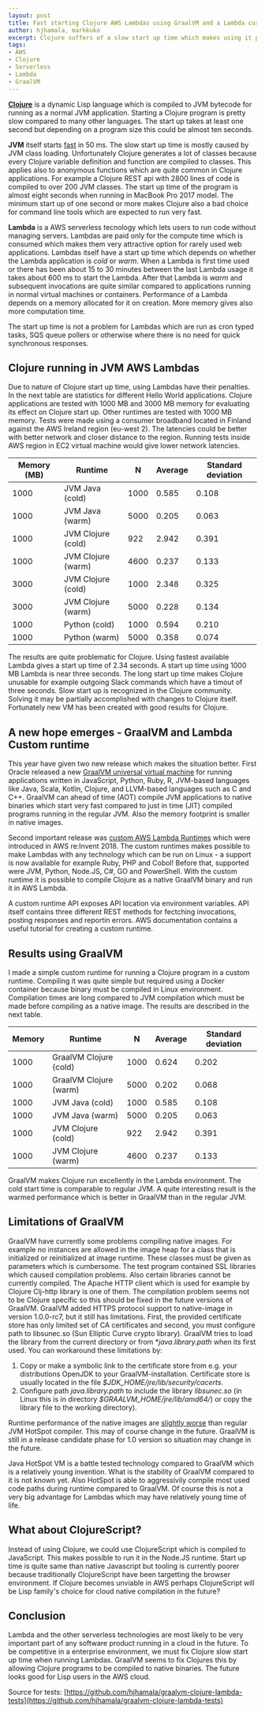 ```yaml
---
layout: post
title: Fast starting Clojure AWS Lambdas using GraalVM and a Lambda custom runtime  
author: hjhamala, markkuko
excerpt: Clojure suffers of a slow start up time which makes using it problematic for APIs running in AWS Lambdas. Compiling Clojure to a native binary using GraalVM and running it in a Lambda custom runtime solves the start up problem. 
tags:
- AWS
- Clojure
- Serverless 
- Lambda
- GraalVM
---
```


[**Clojure**](https://clojure.org/) is a dynamic Lisp language which is compiled to JVM bytecode for running as a normal JVM application. Starting a Clojure program is pretty slow compared to many other languages. The start up takes at least one second but depending on a program size this could be almost ten seconds.

**JVM** itself starts [fast](http://clojure-goes-fast.com/blog/clojures-slow-start/) in 50 ms. The slow start up time is mostly caused by JVM class loading. Unfortunately Clojure generates a lot of classes because every Clojure variable definition and function are compiled to classes. This applies also to anonymous functions which are quite common in Clojure applications. For example a Clojure REST api with 2800 lines of code is compiled to over 200 JVM classes. The start up time of the program is almost eight seconds when running in MacBook Pro 2017 model. The minimum start up of one second or more makes Clojure also a bad choice for command line tools which are expected to run very fast.

**Lambda** is a AWS serverless tecnology which lets users to run code without managing servers. Lambdas are paid only for the compute time which is consumed which makes them very attractive option for rarely used web applications. Lambdas itself have a start up time which depends on whether the Lambda application is _cold_ or _warm_. When a Lambda is first time used or there has been about 15 to 30 minutes between the last Lambda usage it takes about 600 ms to start the Lambda. After that Lambda is _warm_ and subsequent invocations are quite similar compared to applications running in normal virtual machines or containers. Performance of a Lambda depends on a memory allocated for it on creation. More memory gives also more computation time.

The start up time is not a problem for Lambdas which are run as cron typed tasks, SQS queue pollers or otherwise where there is no need for quick synchronous responses. 

## Clojure running in JVM AWS Lambdas 

Due to nature of Clojure start up time, using Lambdas have their penalties. In the next table are statistics for different Hello World applications. Clojure applications are tested with 1000 MB and 3000 MB memory for evaluating its effect on Clojure start up.  Other runtimes are tested with 1000 MB memory. Tests were made using a consumer broadband located in Finland against the AWS Ireland region (eu-west 2). The latencies could be better with better network and closer distance to the region. Running tests inside AWS region in EC2 virtual machine would give lower network latencies.

| Memory (MB)| Runtime              | N    | Average    | Standard deviation |
| ---------- | -------------------- | ---- | ---------- | ------------------ |          
| 1000       | JVM Java (cold)      | 1000 | 0.585      | 0.108              |
| 1000       | JVM Java (warm)      | 5000 | 0.205      | 0.063              |
| 1000       | JVM Clojure (cold)   | 922  | 2.942      | 0.391              |
| 1000       | JVM Clojure (warm)   | 4600 | 0.237      | 0.133              |
| 3000       | JVM Clojure (cold)   | 1000 | 2.348      | 0.325              |
| 3000       | JVM Clojure (warm)   | 5000 | 0.228      | 0.134              |
| 1000       | Python (cold)        | 1000 | 0.594      | 0.210              |
| 1000       | Python (warm)        | 5000 | 0.358      | 0.074              |                                                                    
                                  
The results are quite problematic for Clojure. Using fastest available Lambda gives a start up time of 2.34 seconds. A start up time using 1000 MB Lambda is near three seconds. The long start up time makes Clojure unusable for example outgoing Slack commands which have a timout of three seconds. Slow start up is recognized in the Clojure community. Solving it may be partially accomplished with changes to Clojure itself. Fortunately new VM has been created with good results for Clojure.  

## A new hope emerges - GraalVM and Lambda Custom runtime

This year have given two new release which makes the situation better. First Oracle released a new [GraalVM universal virtual machine](https://www.graalvm.org/) for running applications written in JavaScript, Python, Ruby, R, JVM-based languages like Java, Scala, Kotlin, Clojure, and LLVM-based languages such as C and C++. GraalVM can ahead of time (AOT) compile JVM applications to native binaries which start very fast compared to just in time (JIT) compiled programs running in the regular JVM. Also the memory footprint is smaller in native images.

Second important release was [custom AWS Lambda Runtimes](https://docs.aws.amazon.com/lambda/latest/dg/runtimes-custom.html) which were introduced in AWS re:Invent 2018. The custom runtimes makes possible to make Lambdas with any technology which can be run on Linux - a support is now available for example Ruby, PHP and Cobol! Before that, supported were JVM, Python, Node.JS, C#, GO and PowerShell. With the custom runtime it is possible to compile Clojure as a native GraalVM binary and run it in AWS Lambda.

A custom runtime API exposes API location via  environment variables. API itself contains three different REST methods for fectching invocations, posting responses and reportin errors. AWS documentation contains a useful tutorial for creating a custom runtime.

## Results using GraalVM

I made a simple custom runtime for running a Clojure program in a custom runtime. Compiling it was quite simple but required using a Docker container because binary must be compiled in Linux environment. Compilation times are  long compared to JVM compilation which must be made before compiling as a native image. The results are described in the next table. 

| Memory | Runtime                     | N    | Average | Standard deviation |
| ------ | --------------------------- | ---- | ------- | ------------------ |          
| 1000   | GraalVM Clojure (cold)      | 1000 | 0.624   | 0.202              |
| 1000   | GraalVM Clojure (warm)      | 5000 | 0.202   | 0.068              |
| 1000   | JVM  Java (cold)            | 1000 | 0.585   | 0.108              |
| 1000   | JVM  Java (warm)            | 5000 | 0.205   | 0.063              |
| 1000   | JVM  Clojure (cold)         | 922  | 2.942   | 0.391              |
| 1000   | JVM  Clojure (warm)         | 4600 | 0.237   | 0.133              |

GraalVM makes Clojure run excellently in the Lambda environment. The cold start time is comparable to regular JVM. A quite interesting result is the warmed performance which is better in GraalVM than in the regular JVM.  

## Limitations of GraalVM

GraalVM have currently some problems compiling native images. For example no instances are allowed in the image heap for a class that is initialized or reinitialized at image runtime. These classes must be given as parameters which is cumbersome. The test program contained SSL libraries which caused compilation problems. Also certain libraries cannot be currently compiled. The Apache HTTP client which is used for example by Clojure Clj-http library is one of them. The compilation problem seems not to be Clojure specific so this should be fixed in the future versions of GraalVM. GraalVM added HTTPS protocol support to native-image in version 1.0.0-rc7, but it still has limitations. First, the provided certificate store has only limited set of CA certificates and second, you must configure path to libsunec.so (Sun Elliptic Curve crypto library). GraalVM tries to load the library from the current directory or from **java.library.path* when its first used. You can workaround these limitations by:

1. Copy or make a symbolic link to the certificate store from e.g. your distributions OpenJDK to your GraalVM-installation. Certificate store is usually located in the file *$JDK_HOME/jre/lib/security/cacerts*.
2. Configure path *java.library.path* to include the library *libsunec.so* (in Linux this is in directory *$GRAALVM_HOME/jre/lib/amd64/*) or copy the library file to the working directory).

Runtime performance of the native images are [slightly worse](https://www.graalvm.org/docs/reference-manual/aot-compilation/) than regular JVM HotSpot compiler. This may of course change in the future. GraalVM is still in a release candidate phase for 1.0 version so situation may change in the future. 

Java HotSpot VM is a battle tested technology compared to GraalVM which is a relatively young invention. What is the stability of GraalVM compared to it is not known yet. Also HotSpot is able to aggressivily compile most used code paths during runtime compared to GraalVM. Of course this is not a very big advantage for Lambdas which may have relatively young time of life.

## What about ClojureScript?
Instead of using Clojure, we could use ClojureScript which is compiled to JavaScript. This makes possible to run it in the Node.JS runtime. Start up time is quite same than native Javascript but tooling is currently poorer because traditionally ClojureScript have been targetting the browser environment. If Clojure becomes unviable in AWS perhaps ClojureScript will be Lisp family's choice for cloud native compilation in the future?

## Conclusion 
Lambda and the other serverless technologies are most likely to be very important part of any software product running in a cloud in the future. To be competitive in a enterprise environment, we must fix Clojure slow start up time when running Lambdas. GraalVM seems to fix Clojures this by allowing Clojure programs to be compiled to native binaries. The future looks good for Lisp users in the AWS cloud.

Source for tests:
[https://github.com/hjhamala/graalvm-clojure-lambda-tests](https://github.com/hjhamala/graalvm-clojure-lambda-tests)
